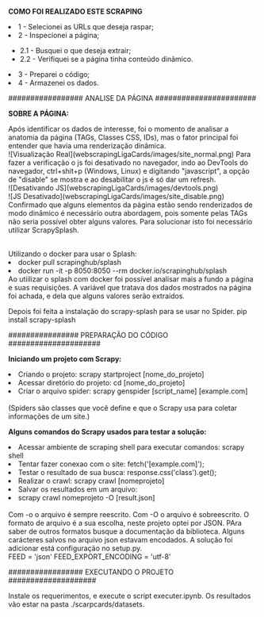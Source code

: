 <b>COMO FOI REALIZADO ESTE SCRAPING</b>
<br>
<li>1 - Selecionei as URLs que deseja raspar;</li>
<li>2 - Inspecionei a página;</li>
<ul>
    <li>2.1 - Busquei o que deseja extrair;</li>
    <li>2.2 - Verifiquei se a página tinha conteúdo dinâmico.</li>
</ul>
<li>3 - Preparei o código;</li>
<li>4 - Armazenei os dados.</li>

################# ANALISE DA PÁGINA #######################

<b>SOBRE A PÁGINA:</b><br>
<p>Após identificar os dados de interesse, foi o momento de analisar a anatomia da página (TAGs, Classes CSS, IDs),
mas o fator principal foi entender que havia uma renderização dinâmica.<br>
![Visualização Real](webscrapingLigaCards/images/site_normal.png)
Para fazer a verificação o js foi desativado no navegador, indo ao DevTools do navegador, ctrl+shit+p (Windows, Linux) e digitando "javascript",
a opção de "disable" se mostra e ao desabilitar o js é só dar um refresh.<br>
![Desativando JS](webscrapingLigaCards/images/devtools.png)<br>
![JS Desativado](webscrapingLigaCards/images/site_disable.png)<br>
Confirmado que alguns elementos da página estão sendo renderizados de modo dinâmico é necessário outra abordagem,
pois somente pelas TAGs não seria possível obter alguns valores. Para solucionar isto foi necessário utilizar ScrapySplash.</p>
<br>
Utilizando o docker para usar o Splash:
<li>docker pull scrapinghub/splash</li>
<li>docker run -it -p 8050:8050 --rm docker.io/scrapinghub/splash</li>
Ao utiilizar o splash com docker foi possível analisar mais a fundo a página e suas requisições.
A variável que tratava dos dados mostrados na página foi achada, e dela que alguns valores serão extraídos.

Depois foi feita a instalação do scrapy-splash  para se usar no Spider.
pip install scrapy-splash

################ PREPARAÇÃO DO CÓDIGO #####################

<b>Iniciando um projeto com Scrapy:</b><br>
<li>Criando o projeto: scrapy startproject [nome_do_projeto]</li>
<li>Acessar diretório do projeto: cd [nome_do_projeto]</li>
<li>Criar o arquivo spider: scrapy genspider [script_name] [example.com]</li><br>
(Spiders são classes que você define e que o Scrapy usa para coletar informações de um site.)

<b>Alguns comandos do Scrapy usados para testar a solução:</b><br>
<li>Acessar ambiente de scraping shell para executar comandos: scrapy shell</li>
<li>Tentar fazer conexao com o site: fetch('[example.com]');</li>
<li>Testar o resultado de sua busca: response.css('class').get();</li>
<li>Realizar o crawl: scrapy crawl [nomeprojeto]</li>
<li>Salvar os resultados em um arquivo:</li>
<li>scrapy crawl nomeprojeto -O [result.json]</li><br>
Com -o o arquivo é sempre reescrito. Com -O o arquivo é sobreescrito.
O formato de arquivo é a sua escolha, neste projeto optei por JSON. PAra saber de outros formatos busque a documentação da biblioteca.
Alguns carácteres salvos no arquivo json estavam encodados. A solução foi adicionar está
configuração no setup.py.<br>
FEED = 'json'
FEED_EXPORT_ENCODING = 'utf-8'

################# EXECUTANDO O PROJETO ####################

Instale os requerimentos, e execute o script executer.ipynb. Os resultados vão estar na pasta ./scarpcards/datasets.